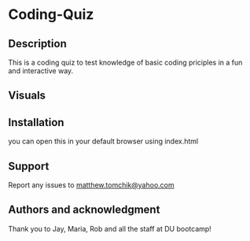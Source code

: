 # Coding-Quiz
## Description
This is a coding quiz to test knowledge of basic coding priciples in a fun and interactive way.

## Visuals

## Installation
you can open this in your default browser using index.html

## Support
Report any issues to matthew.tomchik@yahoo.com
## Authors and acknowledgment
Thank you to Jay, Maria, Rob and all the staff at DU bootcamp!
